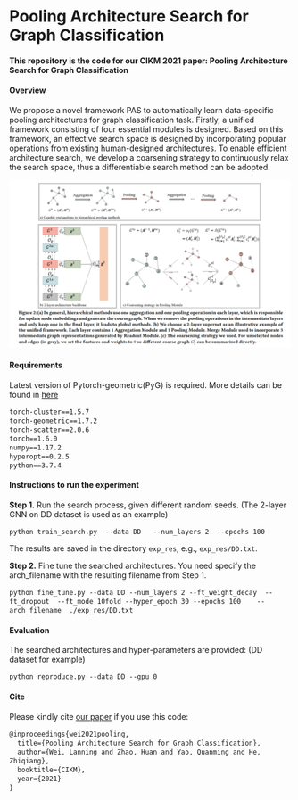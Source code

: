 # Pooling Architecture Search for Graph Classification

#### This repository is the code for our CIKM 2021 paper: Pooling Architecture Search for Graph Classification

#### Overview
We propose a novel framework PAS to automatically learn data-specific pooling architectures for graph classification
task.  Firstly, a unified framework consisting of four essential modules is designed. Based on this framework, an effective search space is designed by incorporating popular operations from existing human-designed architectures. To enable efficient architecture search, we develop a coarsening strategy to continuously relax the search space, thus a differentiable search method can be adopted. 

![](./framework.jpg)
    
#### Requirements
Latest version of Pytorch-geometric(PyG) is required. More details can be found in [here](https://github.com/rusty1s/pytorch_geometric)


    torch-cluster==1.5.7  
    torch-geometric==1.7.2
    torch-scatter==2.0.6  
    torch==1.6.0  
    numpy==1.17.2  
    hyperopt==0.2.5  
    python==3.7.4


#### Instructions to run the experiment
**Step 1.** Run the search process, given different random seeds.
(The 2-layer GNN on DD dataset is used as an example)

    python train_search.py  --data DD   --num_layers 2  --epochs 100

The results are saved in the directory `exp_res`, e.g., `exp_res/DD.txt`.

**Step 2.** Fine tune the searched architectures. You need specify the arch_filename with the resulting filename from Step 1.
    
    python fine_tune.py --data DD --num_layers 2 --ft_weight_decay  --ft_dropout  --ft_mode 10fold --hyper_epoch 30 --epochs 100    --arch_filename  ./exp_res/DD.txt 

#### Evaluation

The searched architectures and hyper-parameters are provided:
(DD dataset for example)

    python reproduce.py --data DD --gpu 0


#### Cite
Please kindly cite [our paper](https://arxiv.org/pdf/2108.10587.pdf) if you use this code:  

    @inproceedings{wei2021pooling,
      title={Pooling Architecture Search for Graph Classification},
      author={Wei, Lanning and Zhao, Huan and Yao, Quanming and He, Zhiqiang},
      booktitle={CIKM},
      year={2021}
    }






